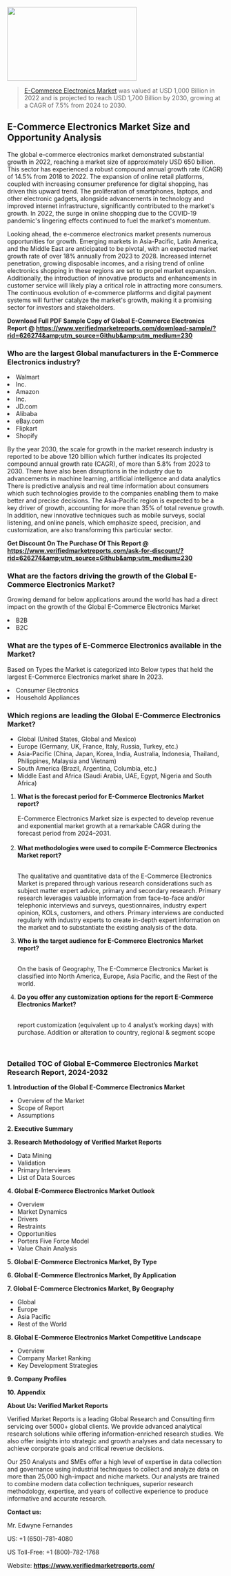 <img src="https://ffe5etoiles.com/wp-content/uploads/2024/12/MST1-300x171.png" alt="" width="300" height="171" class="alignnone size-medium wp-image-20088" /><blockquote><p><p><a href="https://www.verifiedmarketreports.com/download-sample/?rid=626274&utm_source=Github&utm_medium=230" target="_blank">E-Commerce Electronics Market</a> was valued at USD 1,000 Billion in 2022 and is projected to reach USD 1,700 Billion by 2030, growing at a CAGR of 7.5% from 2024 to 2030.</p></blockquote><p><h2>E-Commerce Electronics Market Size and Opportunity Analysis</h2><p>The global e-commerce electronics market demonstrated substantial growth in 2022, reaching a market size of approximately USD 650 billion. This sector has experienced a robust compound annual growth rate (CAGR) of 14.5% from 2018 to 2022. The expansion of online retail platforms, coupled with increasing consumer preference for digital shopping, has driven this upward trend. The proliferation of smartphones, laptops, and other electronic gadgets, alongside advancements in technology and improved internet infrastructure, significantly contributed to the market's growth. In 2022, the surge in online shopping due to the COVID-19 pandemic's lingering effects continued to fuel the market's momentum.</p><p>Looking ahead, the e-commerce electronics market presents numerous opportunities for growth. Emerging markets in Asia-Pacific, Latin America, and the Middle East are anticipated to be pivotal, with an expected market growth rate of over 18% annually from 2023 to 2028. Increased internet penetration, growing disposable incomes, and a rising trend of online electronics shopping in these regions are set to propel market expansion. Additionally, the introduction of innovative products and enhancements in customer service will likely play a critical role in attracting more consumers. The continuous evolution of e-commerce platforms and digital payment systems will further catalyze the market's growth, making it a promising sector for investors and stakeholders.</p></p><p class=""><strong>Download Full PDF Sample Copy of Global E-Commerce Electronics Report @ <a href="https://www.verifiedmarketreports.com/download-sample/?rid=626274&amp;utm_source=Github&amp;utm_medium=230" target="_blank">https://www.verifiedmarketreports.com/download-sample/?rid=626274&amp;utm_source=Github&amp;utm_medium=230</a></strong></p><h3 id="" class="">Who are the largest Global manufacturers in the E-Commerce Electronics industry?</h3><p><li>Walmart</li><li> Inc.</li><li> Amazon</li><li> Inc.</li><li> JD.com</li><li> Alibaba</li><li> eBay.com</li><li> Flipkart</li><li> Shopify</li></p><div class=""><div class="" dir="" data-message-author-role="" data-message-id="" data-message-model-slug=""><div class=""><div class=""><div class=""><div class="" dir="" data-message-author-role="" data-message-id="" data-message-model-slug=""><div class=""><div class=""><p>By the year 2030, the scale for growth in the market research industry is reported to be above 120 billion which further indicates its projected compound annual growth rate (CAGR), of more than 5.8% from 2023 to 2030. There have also been disruptions in the industry due to advancements in machine learning, artificial intelligence and data analytics There is predictive analysis and real time information about consumers which such technologies provide to the companies enabling them to make better and precise decisions. The Asia-Pacific region is expected to be a key driver of growth, accounting for more than 35% of total revenue growth. In addition, new innovative techniques such as mobile surveys, social listening, and online panels, which emphasize speed, precision, and customization, are also transforming this particular sector.</p><p><strong>Get Discount On The Purchase Of This Report @&nbsp; <a href="https://www.verifiedmarketreports.com/ask-for-discount/?rid=626274&amp;utm_source=Github&amp;utm_medium=230" target="_blank">https://www.verifiedmarketreports.com/ask-for-discount/?rid=626274&amp;utm_source=Github&amp;utm_medium=230</a></strong></p></div></div></div></div></div></div></div></div><h3 id="" class="">What are the factors driving the growth of the Global E-Commerce Electronics Market?</h3><p id="" class="">Growing demand for below applications around the world has had a direct impact on the growth of the Global E-Commerce Electronics Market</p><p id="" class=""><li>B2B</li><li> B2C</li></p><h3 id="" class="">What are the types of E-Commerce Electronics available in the Market?</h3><p id="" class="">Based on Types the Market is categorized into Below types that held the largest E-Commerce Electronics market share In 2023.</p><p id="" class=""><li>Consumer Electronics</li><li> Household Appliances</li></p><h3 id="" class="">Which regions are leading the Global E-Commerce Electronics Market?</h3><ul><li>Global (United States, Global and Mexico)</li><li>Europe (Germany, UK, France, Italy, Russia, Turkey, etc.)</li><li>Asia-Pacific (China, Japan, Korea, India, Australia, Indonesia, Thailand, Philippines, Malaysia and Vietnam)</li><li>South America (Brazil, Argentina, Columbia, etc.)</li><li>Middle East and Africa (Saudi Arabia, UAE, Egypt, Nigeria and South Africa)</li></ul><p><ol><li><strong>What is the forecast period for E-Commerce Electronics Market report?<br /></strong><br /><span data-sheets-root="1" data-sheets-value="{&quot;1&quot;:2,&quot;2&quot;:&quot;XXXX size is expected to develop revenue and exponential market growth at a remarkable CAGR during the forecast period from 2024&ndash;2030.&quot;}" data-sheets-userformat="{&quot;2&quot;:12674,&quot;4&quot;:{&quot;1&quot;:2,&quot;2&quot;:16776960},&quot;10&quot;:2,&quot;11&quot;:0,&quot;15&quot;:&quot;Arial&quot;,&quot;16&quot;:12}">E-Commerce Electronics Market size is expected to develop revenue and exponential market growth at a remarkable CAGR during the forecast period from 2024&ndash;2031.</span><br /><br /></li><li><strong>What methodologies were used to compile E-Commerce Electronics Market report?<br /><br /></strong><p>The qualitative and quantitative data of the&nbsp;E-Commerce Electronics Market is prepared through various research considerations such as subject matter expert advice, primary and secondary research. Primary research leverages valuable information from face-to-face and/or telephonic interviews and surveys, questionnaires, industry expert opinion, KOLs, customers, and others. Primary interviews are conducted regularly with industry experts to create in-depth expert information on the market and to substantiate the existing analysis of the data.&nbsp;</p></li><li><strong>Who is the target audience for E-Commerce Electronics Market report?<br /><br /></strong><p>On the basis of Geography, The&nbsp;E-Commerce Electronics Market is classified into North America, Europe, Asia Pacific, and the Rest of the world.</p></li><li><strong>Do you offer any customization options for the report E-Commerce Electronics Market?<br /><br /></strong><p>report customization (equivalent up to 4 analyst&rsquo;s working days) with purchase. Addition or alteration to country, regional &amp; segment scope</p><p>&nbsp;</p></li></ol></p><h3 id="" class="">Detailed TOC of Global E-Commerce Electronics Market Research Report, 2024-2032</h3><p id="" class=""><strong>1. Introduction of the Global E-Commerce Electronics Market</strong></p><ul><li>Overview of the Market</li><li>Scope of Report</li><li>Assumptions</li></ul><p id="" class=""><strong>2. Executive Summary</strong></p><p id="" class=""><strong>3. Research Methodology of&nbsp;Verified Market Reports</strong></p><ul><li>Data Mining</li><li>Validation</li><li>Primary Interviews</li><li>List of Data Sources</li></ul><p id="" class=""><strong>4. Global E-Commerce Electronics Market Outlook</strong></p><ul><li>Overview</li><li>Market Dynamics</li><li>Drivers</li><li>Restraints</li><li>Opportunities</li><li>Porters Five Force Model</li><li>Value Chain Analysis</li></ul><p id="" class=""><strong>5. Global E-Commerce Electronics Market, By&nbsp;Type</strong></p><p id="" class=""><strong>6. Global E-Commerce Electronics Market, By Application</strong></p><p id="" class=""><strong>7. Global E-Commerce Electronics Market, By Geography</strong></p><ul><li>Global</li><li>Europe</li><li>Asia Pacific</li><li>Rest of the World</li></ul><p id="" class=""><strong>8. Global E-Commerce Electronics Market Competitive Landscape</strong></p><ul><li>Overview</li><li>Company Market Ranking</li><li>Key Development Strategies</li></ul><p id="" class=""><strong>9. Company Profiles</strong></p><p id="" class=""><strong>10. Appendix</strong></p><p id="" class=""><strong>About Us: Verified Market Reports</strong></p><p id="" class="">Verified Market Reports is a leading Global Research and Consulting firm servicing over 5000+ global clients. We provide advanced analytical research solutions while offering information-enriched research studies. We also offer insights into strategic and growth analyses and data necessary to achieve corporate goals and critical revenue decisions.</p><p id="" class="">Our 250 Analysts and SMEs offer a high level of expertise in data collection and governance using industrial techniques to collect and analyze data on more than 25,000 high-impact and niche markets. Our analysts are trained to combine modern data collection techniques, superior research methodology, expertise, and years of collective experience to produce informative and accurate research.</p><p id="" class=""><strong>Contact us:</strong></p><p id="" class="">Mr. Edwyne Fernandes</p><p id="" class="">US: +1 (650)-781-4080</p><p id="" class="">US Toll-Free: +1 (800)-782-1768</p><p id="" class="">Website: <a target="" data-test-app-aware-link=""><strong>https://www.verifiedmarketreports.com/</strong></a></p>
